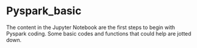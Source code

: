 # Pyspark_basic
The content in the Jupyter Notebook are the first steps to begin with Pyspark coding.
Some basic codes and functions that could help are jotted down.
